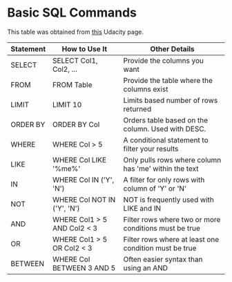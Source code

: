 # Basic SQL Commands

This table was obtained from [this](https://learn.udacity.com/courses/ud198/lessons/f72745e9-2fc9-4439-9f9d-3dbcea46a6c3/concepts/b6a2123c-81b5-486b-abba-27fad26dd473) Udacity page.

| Statement | How to Use It                      | Other Details                                          |
|-----------|------------------------------------|--------------------------------------------------------|
| SELECT    | SELECT Col1, Col2, ...             | Provide the columns you want                           |
| FROM      | FROM Table                         | Provide the table where the columns exist              |
| LIMIT     | LIMIT 10                           | Limits based number of rows returned                   |
| ORDER BY  | ORDER BY Col                       | Orders table based on the column.  Used with DESC.     |
| WHERE     | WHERE Col &gt; 5                   | A conditional statement to filter your results         |
| LIKE      | WHERE Col LIKE '%me%'              | Only pulls rows where column has 'me' within the text  |
| IN        | WHERE Col IN ('Y', 'N')            | A filter for only rows with column of 'Y' or 'N'       |
| NOT       | WHERE Col NOT IN ('Y', 'N')        | NOT is frequently used with LIKE and IN                |
| AND       | WHERE Col1 &gt; 5 AND Col2 &lt; 3  | Filter rows where two or more conditions must be true  |
| OR        | WHERE Col1 &gt; 5 OR Col2 &lt; 3   | Filter rows where at least one condition must be true  |
| BETWEEN   | WHERE Col BETWEEN 3 AND 5          | Often easier syntax than using an AND                  |

